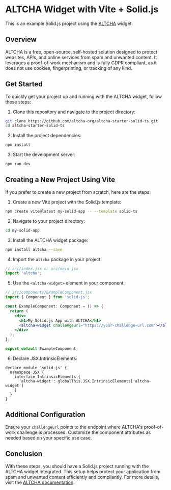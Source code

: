 # ALTCHA Widget with Vite + Solid.js

This is an example Solid.js project using the [ALTCHA](https://altcha.org) widget.

## Overview

ALTCHA is a free, open-source, self-hosted solution designed to protect websites, APIs, and online services from spam and unwanted content. It leverages a proof-of-work mechanism and is fully GDPR compliant, as it does not use cookies, fingerprinting, or tracking of any kind.

## Get Started

To quickly get your project up and running with the ALTCHA widget, follow these steps:

1. Clone this repository and navigate to the project directory:

```sh
git clone https://github.com/altcha-org/altcha-starter-solid-ts.git
cd altcha-starter-solid-ts
```

2. Install the project dependencies:

```sh
npm install
```

3. Start the development server:

```sh
npm run dev
```

## Creating a New Project Using Vite

If you prefer to create a new project from scratch, here are the steps:

1. Create a new Vite project with the Solid.js template:

```sh
npm create vite@latest my-solid-app -- --template solid-ts
```

2. Navigate to your project directory:

```sh
cd my-solid-app
```

3. Install the ALTCHA widget package:

```sh
npm install altcha --save
```

4. Import the `altcha` package in your project:

```javascript
// src/index.jsx or src/main.jsx
import 'altcha';
```

5. Use the `<altcha-widget>` element in your component:

```jsx
// src/components/ExampleComponent.jsx
import { Component } from 'solid-js';

const ExampleComponent: Component = () => {
  return (
    <div>
      <h1>My Solid.js App with ALTCHA</h1>
      <altcha-widget challengeurl="https://your-challenge-url.com"></altcha-widget>
    </div>
  );
};

export default ExampleComponent;
```

6. Declare JSX.IntrinsicElements:

```tsx
declare module 'solid-js' {
  namespace JSX {
    interface IntrinsicElements {
      'altcha-widget': globalThis.JSX.IntrinsicElements['altcha-widget']
    }
  }
}
```

## Additional Configuration

Ensure your `challengeurl` points to the endpoint where ALTCHA's proof-of-work challenge is processed. Customize the component attributes as needed based on your specific use case.

## Conclusion

With these steps, you should have a Solid.js project running with the ALTCHA widget integrated. This setup helps protect your application from spam and unwanted content efficiently and compliantly. For more details, visit the [ALTCHA documentation](https://altcha.org/docs).